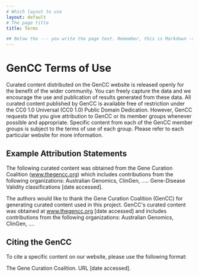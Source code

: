 ```yaml
---
# Which layout to use
layout: default
# The page title
title: Terms

## Below the --- you write the page text. Remember, this is Markdown -> https://www.markdownguide.org/cheat-sheet
---
```


# GenCC Terms of Use
Curated content distributed on the GenCC website is released openly for the benefit of the wider community. You can freely capture the data and we encourage the use and publication of results generated from these data. All curated content published by GenCC is available free of restriction under the CC0 1.0 Universal (CC0 1.0) Public Domain Dedication. However, GenCC requests that you give attribution to GenCC or its member groups whenever possible and appropriate. Specific content from each of the GenCC member groups is subject to the terms of use of each group. Please refer to each particular website for more information.

## Example Attribution Statements
The following curated content was obtained from the Gene Curation Coalition (www.thegencc.org) which includes contributions from the following organizations: Australian Genomics, ClinGen, ….. Gene-Disease Validity classifications [date accessed].

The authors would like to thank the Gene Curation Coalition (GenCC) for generating curated content used in this project. GenCC's curated content was obtained at www.thegencc.org [date accessed] and includes contributions from the following organizations: Australian Genomics, ClinGen, ….

## Citing the GenCC
To cite a specific content on our website, please use the following format:

The Gene Curation Coalition. URL [date accessed].